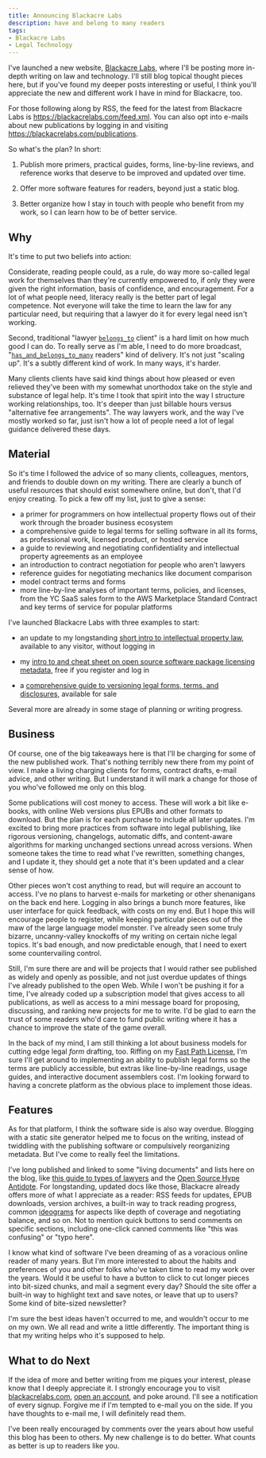```yaml
---
title: Announcing Blackacre Labs
description: have and belong to many readers
tags:
- Blackacre Labs
- Legal Technology
---
```


I've launched a new website, [Blackacre Labs](https://blackacrelabs.com), where I'll be posting more in-depth writing on law and technology.  I'll still blog topical thought pieces here, but if you've found my deeper posts interesting or useful, I think you'll appreciate the new and different work I have in mind for Blackacre, too.

For those following along by RSS, the feed for the latest from Blackacre Labs is <https://blackacrelabs.com/feed.xml>.  You can also opt into e-mails about new publications by logging in and visiting <https://blackacrelabs.com/publications>.

So what's the plan?  In short:

1.  Publish more primers, practical guides, forms, line-by-line reviews, and reference works that deserve to be improved and updated over time.

2.  Offer more software features for readers, beyond just a static blog.

3.  Better organize how I stay in touch with people who benefit from my work, so I can learn how to be of better service.

## Why

It's time to put two beliefs into action:

Considerate, reading people could, as a rule, do way more so-called legal work for themselves than they're currently empowered to, if only they were given the right information, basis of confidence, and encouragement.  For a lot of what people need, literacy really is the better part of legal competence.  Not everyone will take the time to learn the law for any particular need, but requiring that a lawyer do it for every legal need isn't working.

Second, traditional "lawyer [`belongs_to`](https://guides.rubyonrails.org/association_basics.html#belongs-to) client" is a hard limit on how much good I can do.  To really serve as I'm able, I need to do more broadcast, "[`has_and_belongs_to_many`](https://guides.rubyonrails.org/association_basics.html#has-and-belongs-to-many) readers" kind of delivery.  It's not just "scaling up".  It's a subtly different kind of work.  In many ways, it's harder.

Many clients clients have said kind things about how pleased or even relieved they've been with my somewhat unorthodox take on the style and substance of legal help.  It's time I took that spirit into the way I structure working relationships, too.  It's deeper than just billable hours versus "alternative fee arrangements".  The way lawyers work, and the way I've mostly worked so far, just isn't how a lot of people need a lot of legal guidance delivered these days.

## Material

So it's time I followed the advice of so many clients, colleagues, mentors, and friends to double down on my writing.  There are clearly a bunch of useful resources that should exist somewhere online, but don't, that I'd enjoy creating.  To pick a few off my list, just to give a sense:

- a primer for programmers on how intellectual property flows out of their work through the broader business ecosystem
- a comprehensive guide to legal terms for selling software in all its forms, as professional work, licensed product, or hosted service
- a guide to reviewing and negotiating confidentiality and intellectual property agreements as an employee
- an introduction to contract negotiation for people who aren't lawyers
- reference guides for negotiating mechanics like document comparison
- model contract terms and forms
- more line-by-line analyses of important terms, policies, and licenses, from the YC SaaS sales form to the AWS Marketplace Standard Contract and key terms of service for popular platforms

I've launched Blackacre Labs with three examples to start:

- an update to my longstanding [short intro to intellectual property law](https://blackacrelabs.com/fieldguide/1.0.1), available to any visitor, without logging in

- my [intro to and cheat sheet on open source software package licensing metadata](https://blackacrelabs.com/openpackagemetadata/1.0.0-3), free if you register and log in

- a [comprehensive guide to versioning legal forms, terms, and disclosures](https://blackacrelabs.com/versionlegaldocuments/1.0.1), available for sale

Several more are already in some stage of planning or writing progress.

## Business

Of course, one of the big takeaways here is that I'll be charging for some of the new published work.  That's nothing terribly new there from my point of view.  I make a living charging clients for forms, contract drafts, e-mail advice, and other writing.  But I understand it will mark a change for those of you who've followed me only on this blog.

Some publications will cost money to access.  These will work a bit like e-books, with online Web versions plus EPUBs and other formats to download.  But the plan is for each purchase to include all later updates.  I'm excited to bring more practices from software into legal publishing, like rigorous versioning, changelogs, automatic diffs, and content-aware algorithms for marking unchanged sections unread across versions.  When someone takes the time to read what I've rewritten, something changes, and I update it, they should get a note that it's been updated and a clear sense of how.

Other pieces won't cost anything to read, but will require an account to access.  I've no plans to harvest e-mails for marketing or other shenanigans on the back end here.  Logging in also brings a bunch more features, like user interface for quick feedback, with costs on my end.  But I hope this will encourage people to register, while keeping particular pieces out of the maw of the large language model monster.  I've already seen some truly bizarre, uncanny-valley knockoffs of my writing on certain niche legal topics.  It's bad enough, and now predictable enough, that I need to exert some countervailing control.

Still, I'm sure there are and will be projects that I would rather see published as widely and openly as possible, and not just overdue updates of things I've already published to the open Web.  While I won't be pushing it for a time, I've already coded up a subscription model that gives access to all publications, as well as access to a mini message board for proposing, discussing, and ranking new projects for me to write.  I'd be glad to earn the trust of some readers who'd care to fund public writing where it has a chance to improve the state of the game overall.

In the back of my mind, I am still thinking a lot about business models for cutting edge legal _form_ drafting, too.  Riffing on my [Fast Path License](https://fastpathlicense.com/), I'm sure I'll get around to implementing an ability to publish legal forms so the terms are publicly accessible, but extras like line-by-line readings, usage guides, and interactive document assemblers cost.  I'm looking forward to having a concrete platform as the obvious place to implement those ideas.

## Features

As for that platform, I think the software side is also way overdue.  Blogging with a static site generator helped me to focus on the writing, instead of twiddling with the publishing software or compulsively reorganizing metadata.  But I've come to really feel the limitations.

I've long published and linked to some "living documents" and lists here on the blog, like [this guide to types of lawyers](/living/Types-of-Lawyers) and the [Open Source Hype Antidote](/lists/Antidote).  For longstanding, updated docs like those, Blackacre already offers more of what I appreciate as a reader: RSS feeds for updates, EPUB downloads, version archives, a built-in way to track reading progress, common [ideograms](https://blackacrelabs.com/ideograms) for aspects like depth of coverage and negotiating balance, and so on.  Not to mention quick buttons to send comments on specific sections, including one-click canned comments like "this was confusing" or "typo here".

I know what kind of software I've been dreaming of as a voracious online reader of many years.  But I'm more interested to about the habits and preferences of you and other folks who've taken time to read my work over the years.  Would it be useful to have a button to click to cut longer pieces into bit-sized chunks, and mail a segment every day?  Should the site offer a built-in way to highlight text and save notes, or leave that up to users?  Some kind of bite-sized newsletter?

I'm sure the best ideas haven't occurred to me, and wouldn't occur to me on my own.  We all read and write a little differently.  The important thing is that my writing helps who it's supposed to help.

## What to do Next

If the idea of more and better writing from me piques your interest, please know that I deeply appreciate it.  I strongly encourage you to visit [blackacrelabs.com](https://blackacrelabs.com), [open an account](https://blackacrelabs.com/register), and poke around.  I'll see a notification of every signup.  Forgive me if I'm tempted to e-mail you on the side.  If you have thoughts to e-mail me, I will definitely read them.

I've been really encouraged by comments over the years about how useful this blog has been to others.  My new challenge is to do better.  What counts as better is up to readers like you.
